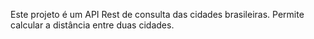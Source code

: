 Este projeto é um API Rest de consulta das cidades brasileiras. Permite calcular a distância entre duas cidades.

